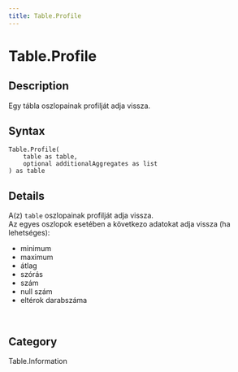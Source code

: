 ```yaml
---
title: Table.Profile
---
```


# Table.Profile


## Description

Egy tábla oszlopainak profilját adja vissza.


## Syntax

```powerquery
Table.Profile(
    table as table,
    optional additionalAggregates as list
) as table
```


## Details

A(z) <code>table</code> oszlopainak profilját adja vissza.<br />Az egyes oszlopok esetében a következo adatokat adja vissza (ha lehetséges):<ul>  <li>minimum</li>  <li>maximum</li>  <li>átlag</li>  <li>szórás</li>  <li>szám</li>  <li>null szám</li>  <li>eltérok darabszáma</li></ul><br />



## Category
Table.Information
